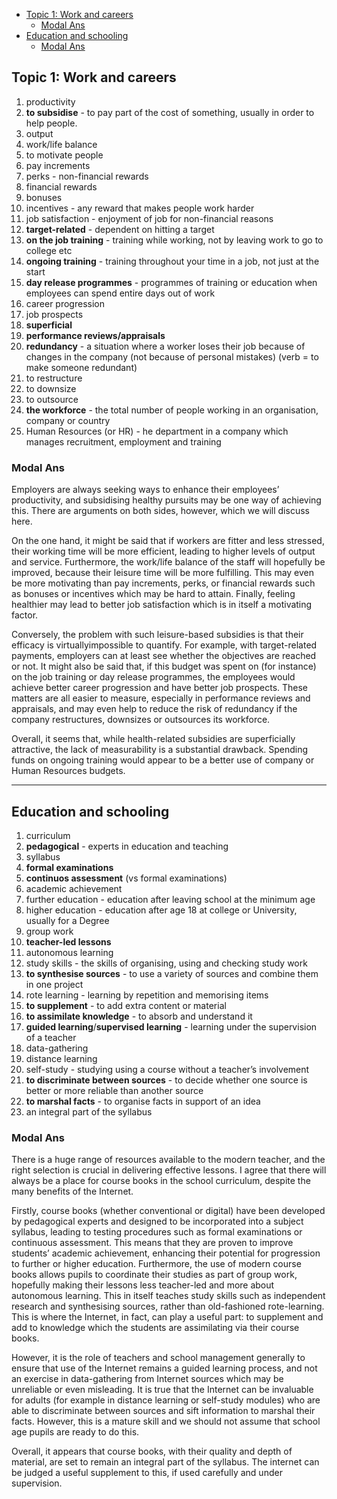 - [Topic 1: Work and careers](#topic-1-work-and-careers)
  - [Modal Ans](#modal-ans)
- [Education and schooling](#education-and-schooling)
  - [Modal Ans](#modal-ans-1)

## Topic 1: Work and careers

1. productivity
2. **to subsidise** - to pay part of the cost of something, usually in order to help people.
3. output
4. work/life balance
5. to motivate people
6. pay increments
7. perks - non-financial rewards
8. financial rewards
9. bonuses
10. incentives - any reward that makes people work harder
11. job satisfaction - enjoyment of job for non-financial reasons
12. **target-related** - dependent on hitting a target
13. **on the job training** - training while working, not by leaving work to go to college etc
14. **ongoing training** - training throughout your time in a job, not just at the start
15. **day release programmes** - programmes of training or education when employees can spend entire days out of work
16. career progression
17. job prospects
18. **superficial**
19. **performance reviews/appraisals**
20. **redundancy** - a situation where a worker loses their job because of changes in the company (not because of personal mistakes) (verb = to make someone redundant)
21. to restructure
22. to downsize
23. to outsource
24. **the workforce** - the total number of people working in an organisation, company or country
25. Human Resources (or HR) - he department in a company which manages recruitment, employment and training

### Modal Ans

Employers are always seeking ways to enhance their employees’ productivity, and subsidising healthy pursuits may be one way of achieving this. There are arguments on both sides, however, which we will discuss here.

On the one hand, it might be said that if workers are fitter and less stressed, their working time will be more efficient, leading to higher levels of output and service. Furthermore, the work/life balance of the staff will hopefully be improved, because their leisure time will be more fulfilling. This may even be more motivating than pay increments, perks, or financial rewards such as bonuses or incentives which may be hard to attain. Finally, feeling healthier may lead to better job satisfaction which is in itself a motivating factor.

Conversely, the problem with such leisure-based subsidies is that their efficacy is virtuallyimpossible to quantify. For example, with target-related payments, employers can at least see whether the objectives are reached or not. It might also be said that, if this budget was spent on (for instance) on the job training or day release programmes, the employees would achieve better career progression and have better job prospects. These matters are all easier to measure, especially in performance reviews and appraisals, and may even help to reduce the risk of redundancy if the company restructures, downsizes or outsources its workforce.

Overall, it seems that, while health-related subsidies are superficially attractive, the lack of measurability is a substantial drawback. Spending funds on ongoing training would appear to be a better use of company or Human Resources budgets.

---

## Education and schooling

1. curriculum
2. **pedagogical** - experts in education and teaching
3. syllabus
4. **formal examinations**
5. **continuos assessment** (vs formal examinations)
6. academic achievement
7. further education - education after leaving school at the minimum age
8. higher education - education after age 18 at college or University, usually for a Degree
9. group work
10. **teacher-led lessons**
11. autonomous learning
12. study skills - the skills of organising, using and checking study work
13. **to synthesise sources** - to use a variety of sources and combine them in one project
14. rote learning - learning by repetition and memorising items
15. **to supplement** - to add extra content or material
16. **to assimilate knowledge** - to absorb and understand it
17. **guided learning**/**supervised learning** - learning under the supervision of a teacher
18. data-gathering
19. distance learning
20. self-study - studying using a course without a teacher’s involvement
21. **to discriminate between sources** - to decide whether one source is better or more reliable than another source
22. **to marshal facts** - to organise facts in support of an idea
23. an integral part of the syllabus

### Modal Ans

There is a huge range of resources available to the modern teacher, and the right selection is crucial in delivering effective lessons. I agree that there will always be a place for course books in the school curriculum, despite the many benefits of the Internet.

Firstly, course books (whether conventional or digital) have been developed by pedagogical experts and designed to be incorporated into a subject syllabus, leading to testing procedures such as formal examinations or continuous assessment. This means that they are proven to improve students’ academic achievement, enhancing their potential for progression to further or higher education. Furthermore, the use of modern course books allows pupils to coordinate their studies as part of group work, hopefully making their lessons less teacher-led and more about autonomous learning. This in itself teaches study skills such as independent research and synthesising sources, rather than old-fashioned rote-learning. This is where the Internet, in fact, can play a useful part: to supplement and add to knowledge which the students are assimilating via their course books.

However, it is the role of teachers and school management generally to ensure that use of the Internet remains a guided learning process, and not an exercise in data-gathering from Internet sources which may be unreliable or even misleading.
It is true that the Internet can be invaluable for adults (for example in distance learning or self-study modules) who are able to discriminate between sources and sift information to marshal their facts. However, this is a mature skill and we should not assume that school age pupils are ready to do this.

Overall, it appears that course books, with their quality and depth of material, are set to remain an integral part of the syllabus. The internet can be judged a useful supplement to this, if used carefully and under supervision.
